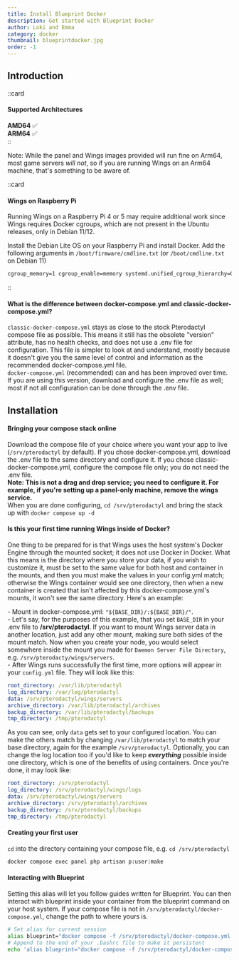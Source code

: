 ```yaml
---
title: Install Blueprint Docker
description: Get started with Blueprint Docker
author: Loki and Emma
category: docker
thumbnail: blueprintdocker.jpg
order: -1
---
```


## Introduction

::card

#### Supported Architectures

**AMD64** :white_check_mark:<br>
**ARM64** :white_check_mark:<br>
::

Note: While the panel and Wings images provided will run fine on Arm64, most game servers _will not_, so if you are running Wings on an Arm64 machine, that's something to be aware of.

::card

#### Wings on Raspberry Pi

Running Wings on a Raspberry Pi 4 or 5 may require additional work since Wings requires Docker cgroups, which are not present in the Ubuntu releases, only in Debian 11/12.

Install the Debian Lite OS on your Raspberry Pi and install Docker. Add the following arguments in `/boot/firmware/cmdline.txt` (or `/boot/cmdline.txt` on Debian 11)

```txt [/boot/firmware/cmdline.txt]
cgroup_memory=1 cgroup_enable=memory systemd.unified_cgroup_hierarchy=0
```

::

#### What is the difference between docker-compose.yml and classic-docker-compose.yml?

`classic-docker-compose.yml` stays as close to the stock Pterodactyl compose file as possible. This means it still has the obsolete "version" attribute, has no health checks, and does not use a .env file for configuration. This file is simpler to look at and understand, mostly because it doesn't give you the same level of control and information as the recommended docker-compose.yml file.<br>
`docker-compose.yml` (recommended) can and has been improved over time. If you are using this version, download and configure the .env file as well; most if not all configuration can be done through the .env file.

## Installation

#### Bringing your compose stack online

Download the compose file of your choice where you want your app to live (`/srv/pterodactyl` by default). If you chose docker-compose.yml, download the .env file to the same directory and configure it. If you chose classic-docker-compose.yml, configure the compose file only; you do not need the .env file.<br>
**Note: This is not a drag and drop service; you need to configure it. For example, if you're setting up a panel-only machine, remove the wings service.**<br>
When you are done configuring, `cd /srv/pterodactyl` and bring the stack up with `docker compose up -d`

#### Is this your first time running Wings inside of Docker?

One thing to be prepared for is that Wings uses the host system's Docker Engine through the mounted socket; it does not use Docker in Docker. What this means is the directory where you store your data, if you wish to customize it, must be set to the same value for both host and container in the mounts, and then you must make the values in your config.yml match; otherwise the Wings container would see one directory, then when a new container is created that isn't affected by this docker-compose.yml's mounts, it won't see the same directory. Here's an example:<br>

\- Mount in docker-compose.yml: `"${BASE_DIR}/:${BASE_DIR}/"`.<br>
\- Let's say, for the purposes of this example, that you set `BASE_DIR` in your .env file to **/srv/pterodactyl**. If you want to mount Wings server data in another location, just add any other mount, making sure both sides of the mount match. Now when you create your node, you would select somewhere inside the mount you made for `Daemon Server File Directory`, e.g. `/srv/pterodacty/wings/servers`.<br>
\- After Wings runs successfully the first time, more options will appear in your `config.yml` file. They will look like this:

```yaml
root_directory: /var/lib/pterodactyl
log_directory: /var/log/pterodactyl
data: /srv/pterodactyl/wings/servers
archive_directory: /var/lib/pterodactyl/archives
backup_directory: /var/lib/pterodactyl/backups
tmp_directory: /tmp/pterodactyl
```

As you can see, only `data` gets set to your configured location. You can make the others match by changing `/var/lib/pterodactyl` to match your base directory, again for the example `/srv/pterodactyl`. Optionally, you can change the log location too if you'd like to keep **_everything_** possible inside one directory, which is one of the benefits of using containers. Once you're done, it may look like:

```yaml
root_directory: /srv/pterodactyl
log_directory: /srv/pterodactyl/wings/logs
data: /srv/pterodactyl/wings/servers
archive_directory: /srv/pterodactyl/archives
backup_directory: /srv/pterodactyl/backups
tmp_directory: /tmp/pterodactyl
```

#### Creating your first user

`cd` into the directory containing your compose file, e.g. `cd /srv/pterodactyl`

```bash
docker compose exec panel php artisan p:user:make
```

#### Interacting with Blueprint

Setting this alias will let you follow guides written for Blueprint. You can then interact with blueprint inside your container from the blueprint command on your host system. If your compose file is not in `/srv/pterodactyl/docker-compose.yml`, change the path to where yours is.

```bash
# Set alias for current session
alias blueprint="docker compose -f /srv/pterodactyl/docker-compose.yml exec panel blueprint"
# Append to the end of your .bashrc file to make it persistent
echo 'alias blueprint="docker compose -f /srv/pterodactyl/docker-compose.yml exec panel blueprint"' >> ~/.bashrc
```
